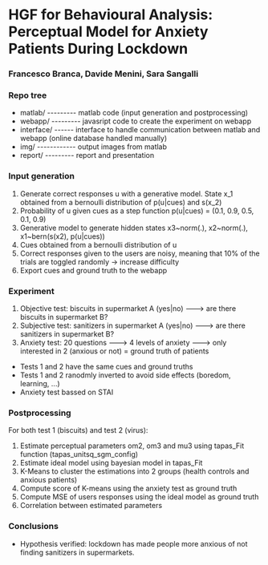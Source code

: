 # HGF for Behavioural Analysis: Perceptual Model for Anxiety Patients During Lockdown

### Francesco Branca, Davide Menini, Sara Sangalli

### Repo tree
- matlab/ --------- matlab code (input generation and postprocessing)
- webapp/ --------- javasript code to create the experiment on webapp
- interface/ ------ interface to handle communication between matlab and webapp (online database handled manually)
- img/ ------------ output images from matlab
- report/ --------- report and presentation

### Input generation
1. Generate correct responses u with a generative model. State x_1 obtained from a bernoulli distribution of p(u|cues) and s(x_2)
2. Probability of u given cues as a step function p(u|cues) = (0.1, 0.9, 0.5, 0.1, 0.9)
3. Generative model to generate hidden states x3~norm(.), x2~norm(.), x1~bern(s(x2), p(u|cues)) 
4. Cues obtained from a bernoulli distribution of u
5. Correct responses given to the users are noisy, meaning that 10% of the trials are toggled randomly -> increase difficulty
6. Export cues and ground truth to the webapp 

### Experiment
1. Objective test: biscuits in supermarket A (yes|no) ---> are there biscuits in supermarket B?
2. Subjective test: sanitizers in supermarket A (yes|no) ---> are there sanitizers in supermarket B?
3. Anxiety test: 20 questions ---> 4 levels of anxiety ---> only interested in 2 (anxious or not) = ground truth of patients
- Tests 1 and 2 have the same cues and ground truths
- Tests 1 and 2 ranodmly inverted to avoid side effects (boredom, learning, ...)
- Anxiety test bassed on STAI

### Postprocessing
For both test 1 (biscuits) and test 2 (virus):
1. Estimate perceptual parameters om2, om3 and mu3 using tapas_Fit function (tapas_unitsq_sgm_config)
2. Estimate ideal model using bayesian model in tapas_Fit
3. K-Means to cluster the estimations into 2 groups (health controls and anxious patients)
4. Compute score of K-means using the anxiety test as ground truth
5. Compute MSE of users responses using the ideal model as ground truth
6. Correlation between estimated parameters

### Conclusions
- Hypothesis verified: lockdown has made people more anxious of not finding sanitizers in supermarkets.